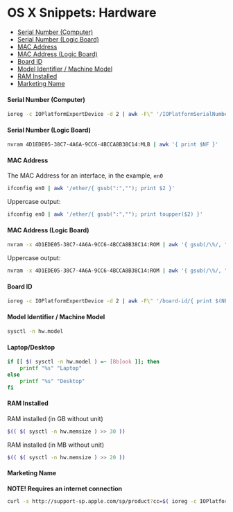 # OS X Snippets: Hardware 

* [Serial Number (Computer)](https://github.com/erikberglund/Scripts/blob/master/snippets/osx_hardware.md#serial-number-computer)
* [Serial Number (Logic Board)](https://github.com/erikberglund/Scripts/blob/master/snippets/osx_hardware.md#serial-number-logic-board)
* [MAC Address](https://github.com/erikberglund/Scripts/blob/master/snippets/osx_hardware.md#mac-address)
* [MAC Address (Logic Board)](https://github.com/erikberglund/Scripts/blob/master/snippets/osx_hardware.md#mac-address-logic-board)
* [Board ID](https://github.com/erikberglund/Scripts/blob/master/snippets/osx_hardware.md#board-id)
* [Model Identifier / Machine Model](https://github.com/erikberglund/Scripts/blob/master/snippets/osx_hardware.md#model-identifier--machine-model)
* [RAM Installed](https://github.com/erikberglund/Scripts/blob/master/snippets/osx_hardware.md#ram-installed)
* [Marketing Name](https://github.com/erikberglund/Scripts/blob/master/snippets/osx_hardware.md#marketing-name)

#### Serial Number (Computer)

```bash
ioreg -c IOPlatformExpertDevice -d 2 | awk -F\" '/IOPlatformSerialNumber/{ print $(NF-1) }'
```

#### Serial Number (Logic Board)

```bash
nvram 4D1EDE05-38C7-4A6A-9CC6-4BCCA8B38C14:MLB | awk '{ print $NF }'
```

#### MAC Address

The MAC Address for an interface, in the example, `en0`

```bash
ifconfig en0 | awk '/ether/{ gsub(":",""); print $2 }'
```

Uppercase output:

```bash
ifconfig en0 | awk '/ether/{ gsub(":",""); print toupper($2) }'
```

#### MAC Address (Logic Board)

```bash
nvram -x 4D1EDE05-38C7-4A6A-9CC6-4BCCA8B38C14:ROM | awk '{ gsub(/\%/, ""); print $NF }'
```

Uppercase output:

```bash
nvram -x 4D1EDE05-38C7-4A6A-9CC6-4BCCA8B38C14:ROM | awk '{ gsub(/\%/, ""); print toupper($NF) }'
```


#### Board ID

```bash
ioreg -c IOPlatformExpertDevice -d 2 | awk -F\" '/board-id/{ print $(NF-1) }'
```

#### Model Identifier / Machine Model

```bash
sysctl -n hw.model
```

#### Laptop/Desktop

```bash
if [[ $( sysctl -n hw.model ) =~ [Bb]ook ]]; then
	printf "%s" "Laptop"
else
	printf "%s" "Desktop"	
fi
```

#### RAM Installed

RAM installed (in GB without unit)

```bash
$(( $( sysctl -n hw.memsize ) >> 30 ))
```

RAM installed (in MB without unit)

```bash
$(( $( sysctl -n hw.memsize ) >> 20 ))
```

#### Marketing Name

**NOTE! Requires an internet connection**

```bash
curl -s http://support-sp.apple.com/sp/product?cc=$( ioreg -c IOPlatformExpertDevice -d 2 | awk -F\" '/IOPlatformSerialNumber/{ sn=$(NF-1); if (length(sn) == 12) count=3; else if (length(sn) == 11) count=2; print substr(sn, length(sn) - count, length(sn)) }' ) | xpath '/root/configCode/text()' 2>/dev/null
```